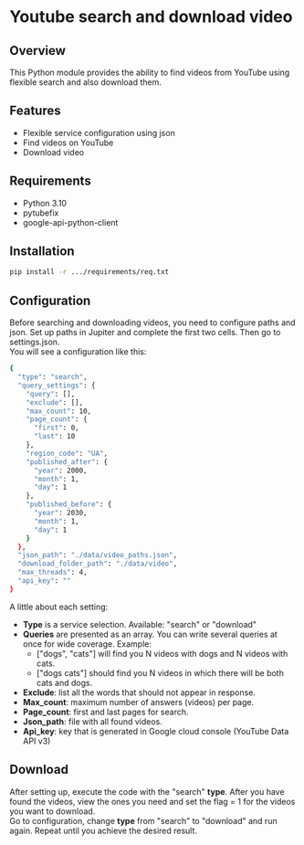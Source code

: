 # Youtube search and download video

## Overview

This Python module provides the ability to find videos from YouTube using flexible search and also download them.

## Features

- Flexible service configuration using json
- Find videos on YouTube
- Download video


## Requirements

- Python 3.10
- pytubefix
- google-api-python-client

## Installation

```bash
pip install -r .../requirements/req.txt
```

## Configuration
Before searching and downloading videos, you need to configure paths and json.
Set up paths in Jupiter and complete the first two cells. Then go to settings.json.  
You will see a configuration like this:

```bash
{
  "type": "search",
  "query_settings": {
    "query": [],
    "exclude": [],
    "max_count": 10,
    "page_count": {
      "first": 0,
      "last": 10
    },
    "region_code": "UA",
    "published_after": {
      "year": 2000,
      "month": 1,
      "day": 1
    },
    "published_before": {
      "year": 2030,
      "month": 1,
      "day": 1
    }
  },
  "json_path": "./data/video_paths.json",
  "download_folder_path": "./data/video",
  "max_threads": 4,
  "api_key": ""
}
```
A little about each setting:
- **Type** is a service selection. Available: "search" or "download"
- **Queries** are presented as an array. You can write several queries at once for wide coverage. Example:
  - ["dogs", "cats"] will find you N videos with dogs and N videos with cats. 
  - ["dogs cats"] should find you N videos in which there will be both cats and dogs.
- **Exclude**: list all the words that should not appear in response.
- **Max_count**: maximum number of answers (videos) per page.
- **Page_count**: first and last pages for search.
- **Json_path**: file with all found videos.
- **Api_key**: key that is generated in Google cloud console (YouTube Data API v3)

## Download
After setting up, execute the code with the "search" **type**.
After you have found the videos, view the ones you need and set the flag = 1 for the videos you want to download.  
Go to configuration, change **type** from "search" to "download" and run again. Repeat until you achieve the desired result.